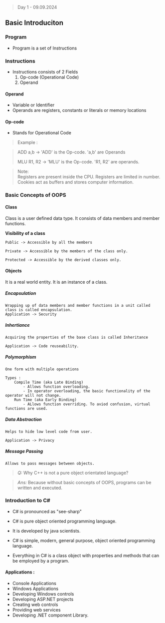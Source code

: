 > Day 1 - 09.09.2024
## Basic Introduciton
### Program
- Program is a set of Instructions

### Instructions
- Instructions consists of 2 Fields 
	1. Op-code (Operational Code)
	2. Operand

#### Operand 
- Variable or Identifier    
- Operands are registers, constants or literals or memory locations

#### Op-code 
- Stands for Operational Code
> Example :   

> ADD a,b  -> 'ADD' is the Op-code. 'a,b' are Operands
> 
> MLU R1, R2 -> 'MLU' is the Op-code. 'R1, R2' are operands.


>Note:  
> Registers are present inside the CPU. Registers are limited in number.  
> Cookies act as buffers and stores computer information. 

### Basic Concepts of OOPS
#### Class
Class is a user defined data type. It consists of data members and member functions.

**Visibility of a class**

    Public -> Accessible by all the members

    Private -> Accessible by the members of the class only.

    Protected -> Accessible by the derived classes only.

#### Objects
It is a real world entity. It is an instance of a class.

##### Encapsulation
	Wrapping up of data members and member functions in a unit called class is called encapsulation.
	Application -> Security
		
##### Inhertiance
	Acquiring the properties of the base class is called Inheritance

    Application -> Code reuseability.
	
##### Polymorphism
	One form with multiple operations
	
    Types :
		Compile Time (aka Late Binding)
			- Allows function overloading.
			- In operator overloading, the basic functionality of the operator will not change.
		Run Time (aka Early Binding)
			- ALlows function overriding. To aviod confusion, virtual functions are used.

##### Data Abstraction
	Helps to hide low level code from user.
	
    Application -> Privacy
	
##### Message Passing
	Allows to pass messages between objects.

> *Q:*  Why C++ is not a pure object orientated language?  

> *Ans:* Because without basic concepts of OOPS, programs can be written and executed.

### Introduction to C#

- C# is pronounced as "see-sharp"

- C# is pure object oriented programming language.

- It is developed by java scientists. 

- C# is simple, modern, general purpose, object oriented programming language.
- Everything in C# is a class object with properties and methods that can be employed by a program.

#### Applications :
- Console Applications
- Windows Applications
- Developing Windows controls
- Developing ASP.NET projects
- Creating web controls
- Providing web services
- Developing .NET component Library.
